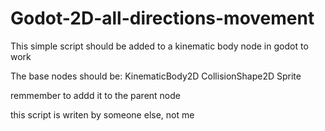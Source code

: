 # Godot-2D-all-directions-movement
This simple script should be added to a kinematic body node in godot to work

The base nodes should be: 
KinematicBody2D
  CollisionShape2D
  Sprite

remmember to addd it to the parent node

this script is writen by someone else, not me
